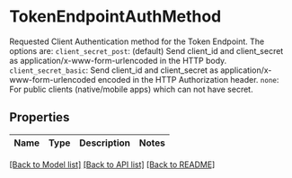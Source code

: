 # TokenEndpointAuthMethod

Requested Client Authentication method for the Token Endpoint. The options are: `client_secret_post`: (default) Send client_id and client_secret as application/x-www-form-urlencoded in the HTTP body. `client_secret_basic`: Send client_id and client_secret as application/x-www-form-urlencoded encoded in the HTTP Authorization header. `none`: For public clients (native/mobile apps) which can not have secret.

## Properties

| Name | Type | Description | Notes |
| ---- | ---- | ----------- | ----- |

[[Back to Model list]](../README.md#documentation-for-models) [[Back to API list]](../README.md#documentation-for-api-endpoints) [[Back to README]](../README.md)
